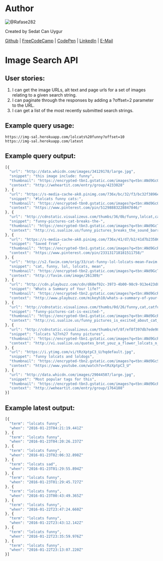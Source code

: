 # Author
![@Rafase282](https://avatars.githubusercontent.com/u/90511329?s=128&u=8de1c9bd1ac0d19533748f20d1cf3486aa45c667&v=4)

Created by Sedat Can Uygur

[Github](https://github.com/SedatUygur) | [FreeCodeCamp](http://www.freecodecamp.com/pcengineer48) | [CodePen](http://codepen.io/SedatUygur) | [LinkedIn](https://www.linkedin.com/in/sedat-can-uygur) | [E-Mail](mailto:sedatcan_92@hotmail.com)

# Image Search API
## User stories:
1. I can get the image URLs, alt text and page urls for a set of images relating to a given search string.
2. I can paginate through the responses by adding a ?offset=2 parameter to the URL.
3. I can get a list of the most recently submitted search strings.

## Example query usage:

```text
https://img-sal.herokuapp.com/lolcats%20funny?offset=10
https://img-sal.herokuapp.com/latest
```

## Example query output:

```js
[{
  "url": "http://data.whicdn.com/images/34129178/large.jpg",
  "snippet": "this image include: funny",
  "thumbnail": "https://encrypted-tbn1.gstatic.com/images?q=tbn:ANd9GcQ9wRI3mrK8iXg7mcSZx8yfpwlR2W7dCXA3lGHvQ28SnKGsvGYt6eIflAIq",
  "context": "http://weheartit.com/entry/group/4233028"
}, {
  "url": "https://s-media-cache-ak0.pinimg.com/736x/bc/32/f3/bc32f3896ebe6cfc48d489f5e7674d7a.jpg",
  "snippet": "#lolcats funny cats:",
  "thumbnail": "https://encrypted-tbn0.gstatic.com/images?q=tbn:ANd9GcQBhYqlh_TWw8ycQeSpt9MwPJLIbL7X9dFCjPpEmSyaIpMQlI-AXN75EUo",
  "context": "https://www.pinterest.com/pin/51298883228847846/"
}, {
  "url": "http://cdnstatic.visualizeus.com/thumbs/36/0b/funny,lolcat,cats,cat,lolcats,humor-360ba427d350494fb4e69b209a93a814_h.jpg",
  "snippet": "funny-pictures-cat-breaks-the-",
  "thumbnail": "https://encrypted-tbn3.gstatic.com/images?q=tbn:ANd9GcT3LYyfkNxQWcG6wmB6M2FgUZpMXbjxXhc-g4CJ18luXAvDBdBNrzXAZQ8",
  "context": "http://vi.sualize.us/funny_pictures_breaks_the_sound_barrier_lolcats_funny_cats_cat_picture_45U4.html"
}, {
  "url": "https://s-media-cache-ak0.pinimg.com/736x/41/d7/b2/41d7b23586ee2fb386d5c894abedd5ab.jpg",
  "snippet": "Saved from",
  "thumbnail": "https://encrypted-tbn1.gstatic.com/images?q=tbn:ANd9GcR8mlKrDxEzOh9PqCFiDhsdS-xwazvwTibd325l1DAUCC5dUUbq3ax9qI7M",
  "context": "https://www.pinterest.com/pin/233131718181511758/"
}, {
  "url": "http://s2.favim.com/orig/33/cat-funny-lol-lolcats-mean-Favim.com-261389.jpg",
  "snippet": "cat, funny, lol, lolcats, mean",
  "thumbnail": "https://encrypted-tbn2.gstatic.com/images?q=tbn:ANd9GcTjH2_3xIIzquPGN-GVgivEQ1Ib4T9W9mCRjcYBsvLNB-e_aWb213o2-qo4",
  "context": "http://favim.com/image/261389/"
}, {
  "url": "http://cdn.playbuzz.com/cdn/d68ef92c-3973-4b00-98c9-913e423d83ff/f9ec20e0-bb55-48b1-8789-bb51947e4d12.jpg",
  "snippet": "Whats a Summary of Your life?",
  "thumbnail": "https://encrypted-tbn2.gstatic.com/images?q=tbn:ANd9GcRWWY7kdyrsQXsyW8fqoVs6_I-RwRm1BFpduC6imCrnbsbuT0Q5pmqrHrg",
  "context": "http://www.playbuzz.com/mikeyh10/whats-a-summary-of-your-life"
}, {
  "url": "http://cdnstatic.visualizeus.com/thumbs/0d/26/funny,cat,catfunny,lolcats,cute,cats-0d26770e7aaca32b2a03e601df429b17_h.jpg",
  "snippet": "funny-pictures-cat-is-excited-",
  "thumbnail": "https://encrypted-tbn1.gstatic.com/images?q=tbn:ANd9GcRDeAPTYfvumD5duVMM0OqTcyNdQeSqHM5gdm3sHSjV4w4odzQrlcSIRAI",
  "context": "http://vi.sualize.us/funny_pictures_is_excited_about_cat_funny_ribbons_lol_cats_picture_6gKf.html"
}, {
  "url": "http://cdnstatic.visualizeus.com/thumbs/ef/8f/ef8f397db7ede987b542197dcb5c2f88_h.jpg",
  "snippet": "lolcats %27n%27 funny pictures",
  "thumbnail": "https://encrypted-tbn1.gstatic.com/images?q=tbn:ANd9GcRqutfDXt3TFGEwFWpx1Wz_M8LE96eXKZssHlyPq63MVyfwCchVmi5JYwvV",
  "context": "http://vi.sualize.us/quotes_brot_youz_a_flower_lolcats_n_funny_pictures_of_cats_i_can_has_cheezbur_picture_qCWH.html"
}, {
  "url": "https://i.ytimg.com/vi/tRzXptpC3_U/hqdefault.jpg",
  "snippet": "funny lolcats and loldogs",
  "thumbnail": "https://encrypted-tbn2.gstatic.com/images?q=tbn:ANd9GcS_dKvb6pMA0bod00g0v1Bk3YakSY7H4HYwpu268AqUK8pPiSdlUh9pEnYh",
  "context": "https://www.youtube.com/watch?v=tRzXptpC3_U"
}, {
  "url": "http://data.whicdn.com/images/29044507/large.jpg",
  "snippet": "Most popular tags for this",
  "thumbnail": "https://encrypted-tbn3.gstatic.com/images?q=tbn:ANd9GcRre4NmoJmEOVxSi1VNAumtmb6nuuTpYrLlCPGuOwXXF-R34ngusPjC144",
  "context": "http://weheartit.com/entry/group/1764108"
}]
```

## Example latest output:

```js
[{
  "term": "lolcats funny",
  "when": "2016-01-23T04:21:19.441Z"
}, {
  "term": "lolcats funny",
  "when": "2016-01-23T04:20:26.237Z"
}, {
  "term": "lolcats funny",
  "when": "2016-01-23T02:06:32.898Z"
}, {
  "term": "lolcats sad",
  "when": "2016-01-23T01:29:55.894Z"
}, {
  "term": "lolcats funny",
  "when": "2016-01-23T01:29:45.727Z"
}, {
  "term": "lolcats funny",
  "when": "2016-01-23T00:43:49.365Z"
}, {
  "term": "lolcats funny",
  "when": "2016-01-22T23:47:24.660Z"
}, {
  "term": "lolcats funny",
  "when": "2016-01-22T23:43:12.142Z"
}, {
  "term": "lolcats funny",
  "when": "2016-01-22T23:35:59.976Z"
}, {
  "term": "lolcats funny",
  "when": "2016-01-22T23:13:07.220Z"
}]
```
